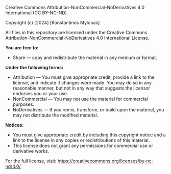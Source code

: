 Creative Commons Attribution-NonCommercial-NoDerivatives 4.0 International (CC BY-NC-ND)

Copyright (c) [2024] [Konstantinos Mylonas]

All files in this repository are licensed under the Creative Commons Attribution-NonCommercial-NoDerivatives 4.0 International License.

**You are free to:**
- Share — copy and redistribute the material in any medium or format.

**Under the following terms:**
- Attribution — You must give appropriate credit, provide a link to the license, and indicate if changes were made. You may do so in any reasonable manner, but not in any way that suggests the licensor endorses you or your use.
- NonCommercial — You may not use the material for commercial purposes.
- NoDerivatives — If you remix, transform, or build upon the material, you may not distribute the modified material.

**Notices:**
- You must give appropriate credit by including this copyright notice and a link to the license in any copies or redistributions of this material.
- This license does not grant any permissions for commercial use or derivative works.

For the full license, visit: https://creativecommons.org/licenses/by-nc-nd/4.0/
